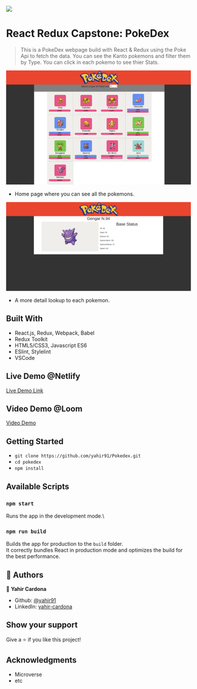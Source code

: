 ![](https://img.shields.io/badge/Microverse-blueviolet)

# React Redux Capstone: PokeDex

> This is a PokeDex webpage build with React & Redux using the Poke Api to fetch the data. You can see the Kanto pokemons and filter them by Type.
    You can click in each pokemo to see thier Stats.

![screenshot](screenshot1.png)
- Home page where you can see all the pokemons.

![screenshot](screenshot2.png)
- A more detail lookup to each pokemon.

## Built With

- React.js, Redux, Webpack, Babel
- Redux Toolkit
- HTML5/CSS3, Javascript ES6
- ESlint, Stylelint
- VSCode

## Live Demo @Netlify

[Live Demo Link](https://kanto-pokedex-yahir.herokuapp.com/)

## Video Demo @Loom

[Video Demo](https://www.youtube.com/watch?v=RyZK5H-qOtQ)

## Getting Started

- `git clone https://github.com/yahir91/Pokedex.git`
- `cd pokedex`
- `npm install`

## Available Scripts

### `npm start`

Runs the app in the development mode.\

### `npm run build`

Builds the app for production to the `build` folder.\
It correctly bundles React in production mode and optimizes the build for the best performance.

 

## 👤 Authors


👤 **Yahir Cardona**

- Github: [@yahir91](https://yahir91.github.io/yahir-cardona.github.io/)
- LinkedIn: [yahir-cardona](https://www.linkedin.com/in/yahir-cardona/)


## Show your support

Give a ⭐️ if you like this project!

## Acknowledgments

- Microverse
- etc